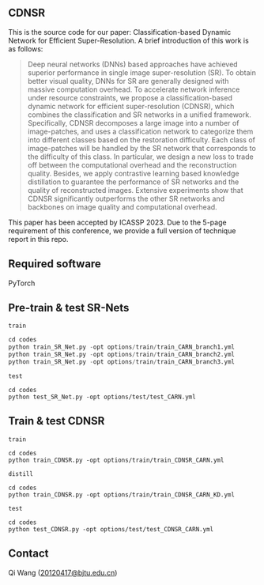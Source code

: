 ## CDNSR

This is the source code for our paper: Classification-based Dynamic Network for Efficient Super-Resolution. A brief introduction of this work is as follows:

> Deep neural networks (DNNs) based approaches have achieved superior performance in single image super-resolution (SR). To obtain better visual quality, DNNs for SR are generally designed with massive computation overhead. To accelerate network inference under resource constraints, we propose a classification-based dynamic network for efficient super-resolution (CDNSR), which combines the classification and SR networks in a unified framework. Specifically, CDNSR decomposes a large image into a number of image-patches, and uses a classification network to categorize them into different classes based on the restoration difficulty. Each class of image-patches will be handled by the SR network that corresponds to the difficulty of this class. In particular, we design a new loss to trade off between the computational overhead and the reconstruction quality. Besides, we apply contrastive learning based knowledge distillation to guarantee the performance of SR networks and the quality of reconstructed images. Extensive experiments show that CDNSR significantly outperforms the other SR networks and backbones on image quality and computational overhead.

This paper has been accepted by ICASSP 2023. Due to the 5-page requirement of this conference, we provide a full version of technique report in this repo.

## Required software

PyTorch

## Pre-train & test SR-Nets
`train`
```python
cd codes
python train_SR_Net.py -opt options/train/train_CARN_branch1.yml
python train_SR_Net.py -opt options/train/train_CARN_branch2.yml
python train_SR_Net.py -opt options/train/train_CARN_branch3.yml
```
`test`
```
cd codes
python test_SR_Net.py -opt options/test/test_CARN.yml
```

## Train & test CDNSR
`train`
```
cd codes
python train_CDNSR.py -opt options/train/train_CDNSR_CARN.yml

```
`distill`
```
cd codes
python train_CDNSR.py -opt options/train/train_CDNSR_CARN_KD.yml
```

`test`
```
cd codes
python test_CDNSR.py -opt options/test/test_CDNSR_CARN.yml
```

## Contact

Qi Wang (20120417@bjtu.edu.cn)
